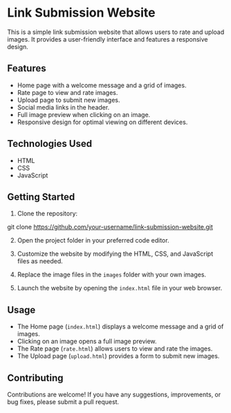 # Link Submission Website

This is a simple link submission website that allows users to rate and upload images. It provides a user-friendly interface and features a responsive design.

## Features

- Home page with a welcome message and a grid of images.
- Rate page to view and rate images.
- Upload page to submit new images.
- Social media links in the header.
- Full image preview when clicking on an image.
- Responsive design for optimal viewing on different devices.

## Technologies Used

- HTML
- CSS
- JavaScript

## Getting Started

1. Clone the repository:

  git clone https://github.com/your-username/link-submission-website.git


2. Open the project folder in your preferred code editor.

3. Customize the website by modifying the HTML, CSS, and JavaScript files as needed.

4. Replace the image files in the `images` folder with your own images.

5. Launch the website by opening the `index.html` file in your web browser.

## Usage

- The Home page (`index.html`) displays a welcome message and a grid of images.
- Clicking on an image opens a full image preview.
- The Rate page (`rate.html`) allows users to view and rate the images.
- The Upload page (`upload.html`) provides a form to submit new images.

## Contributing

Contributions are welcome! If you have any suggestions, improvements, or bug fixes, please submit a pull request.

